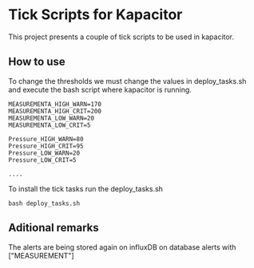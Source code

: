 # Tick Scripts for Kapacitor

This project presents a couple of tick scripts to be used in kapacitor.

## How to use

To change the thresholds we must change the values in deploy_tasks.sh and execute the bash script where kapacitor is running.

```
MEASUREMENTA_HIGH_WARN=170
MEASUREMENTA_HIGH_CRIT=200
MEASUREMENTA_LOW_WARN=20
MEASUREMENTA_LOW_CRIT=5

Pressure_HIGH_WARN=80
Pressure_HIGH_CRIT=95
Pressure_LOW_WARN=20
Pressure_LOW_CRIT=5

....

```

To install the tick tasks run the deploy_tasks.sh
```
bash deploy_tasks.sh
```


## Aditional remarks

The alerts are being stored again on influxDB on database alerts with ["MEASUREMENT"]